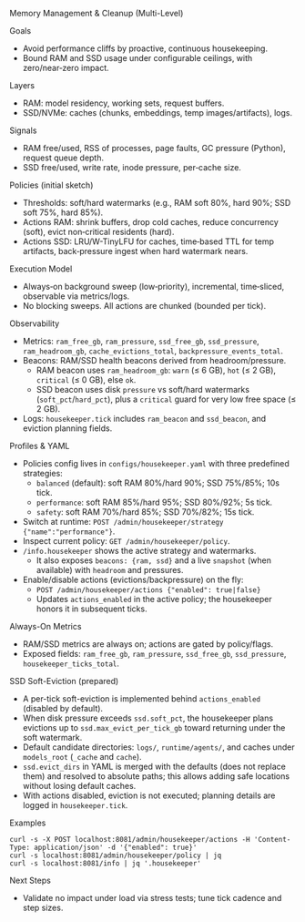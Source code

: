 Memory Management & Cleanup (Multi-Level)

Goals
- Avoid performance cliffs by proactive, continuous housekeeping.
- Bound RAM and SSD usage under configurable ceilings, with zero/near‑zero impact.

Layers
- RAM: model residency, working sets, request buffers.
- SSD/NVMe: caches (chunks, embeddings, temp images/artifacts), logs.

Signals
- RAM free/used, RSS of processes, page faults, GC pressure (Python), request queue depth.
- SSD free/used, write rate, inode pressure, per‑cache size.

Policies (initial sketch)
- Thresholds: soft/hard watermarks (e.g., RAM soft 80%, hard 90%; SSD soft 75%, hard 85%).
- Actions RAM: shrink buffers, drop cold caches, reduce concurrency (soft), evict non‑critical residents (hard).
- Actions SSD: LRU/W-TinyLFU for caches, time‑based TTL for temp artifacts, back‑pressure ingest when hard watermark nears.

Execution Model
- Always‑on background sweep (low‑priority), incremental, time‑sliced, observable via metrics/logs.
- No blocking sweeps. All actions are chunked (bounded per tick).

Observability
- Metrics: `ram_free_gb`, `ram_pressure`, `ssd_free_gb`, `ssd_pressure`, `ram_headroom_gb`, `cache_evictions_total`, `backpressure_events_total`.
- Beacons: RAM/SSD health beacons derived from headroom/pressure.
  - RAM beacon uses `ram_headroom_gb`: `warn` (≤ 6 GB), `hot` (≤ 2 GB), `critical` (≤ 0 GB), else `ok`.
  - SSD beacon uses disk `pressure` vs soft/hard watermarks (`soft_pct`/`hard_pct`), plus a `critical` guard for very low free space (≤ 2 GB).
- Logs: `housekeeper.tick` includes `ram_beacon` and `ssd_beacon`, and eviction planning fields.

Profiles & YAML
- Policies config lives in `configs/housekeeper.yaml` with three predefined strategies:
  - `balanced` (default): soft RAM 80%/hard 90%; SSD 75%/85%; 10s tick.
  - `performance`: soft RAM 85%/hard 95%; SSD 80%/92%; 5s tick.
  - `safety`: soft RAM 70%/hard 85%; SSD 70%/82%; 15s tick.
- Switch at runtime: `POST /admin/housekeeper/strategy {"name":"performance"}`.
- Inspect current policy: `GET /admin/housekeeper/policy`.
- `/info.housekeeper` shows the active strategy and watermarks.
  - It also exposes `beacons: {ram, ssd}` and a live `snapshot` (when available) with `headroom` and pressures.
 - Enable/disable actions (evictions/backpressure) on the fly:
   - `POST /admin/housekeeper/actions {"enabled": true|false}`
   - Updates `actions_enabled` in the active policy; the housekeeper honors it in subsequent ticks.

Always-On Metrics
- RAM/SSD metrics are always on; actions are gated by policy/flags.
- Exposed fields: `ram_free_gb`, `ram_pressure`, `ssd_free_gb`, `ssd_pressure`, `housekeeper_ticks_total`.

SSD Soft-Eviction (prepared)
- A per-tick soft-eviction is implemented behind `actions_enabled` (disabled by default).
- When disk pressure exceeds `ssd.soft_pct`, the housekeeper plans evictions up to `ssd.max_evict_per_tick_gb` toward returning under the soft watermark.
- Default candidate directories: `logs/`, `runtime/agents/`, and caches under `models_root` (`_cache` and `cache`).
- `ssd.evict_dirs` in YAML is merged with the defaults (does not replace them) and resolved to absolute paths; this allows adding safe locations without losing default caches.
- With actions disabled, eviction is not executed; planning details are logged in `housekeeper.tick`.

Examples
```
curl -s -X POST localhost:8081/admin/housekeeper/actions -H 'Content-Type: application/json' -d '{"enabled": true}'
curl -s localhost:8081/admin/housekeeper/policy | jq
curl -s localhost:8081/info | jq '.housekeeper'
```

Next Steps
- Validate no impact under load via stress tests; tune tick cadence and step sizes.
